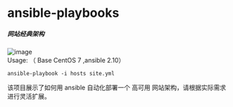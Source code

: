 # ansible-playbooks
##### 网站经典架构
![image](https://github.com/songhe2136/ansible/blob/master/pic/pic.png)  
Usage:  （ Base CentOS 7 ,ansible 2.10）  
```
ansible-playbook -i hosts site.yml
```
该项目展示了如何用 ansible 自动化部署一个 高可用 网站架构，请根据实际需求进行灵活扩展。
